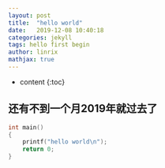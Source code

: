 ```yaml
---
layout: post
title:  "hello world"
date:   2019-12-08 10:40:18
categories: jekyll
tags: hello first begin
author: linrix
mathjax: true
---
```


* content
{:toc}

## 还有不到一个月2019年就过去了

```c++
int main()
{
    printf("hello world\n");
    return 0;
}

```

